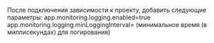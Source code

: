 После подключения зависимости к проекту, 
добавить следующие параметры:
app.monitoring.logging.enabled=true
app.monitoring.logging.minLoggingInterval= (минимальное время (в миллисекундах) для логирования)
